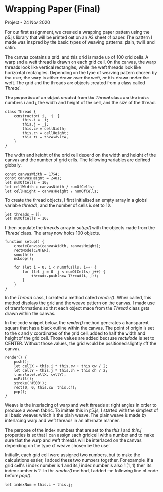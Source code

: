 <!-- # Creative Coding CA1 – Wrapping Paper

![Screenshot of the Canvas](https://github.com/IADT-John-Montayne/shape-pattern-jurizzarc/blob/master/Main%20Exercises/wrapping-paper/canvas_screenshot.png)

**To customise the wrapping paper**
- Press the right arrow key to change the colour palette.
- Use the GUI on the upper right side of the screen. *showGrid* displays the cells where each thread is drawn in. *showIndex* displays the index number of each cell. You can select the type of basic weave pattern from the *weaveTypes* select element. The width or height of the cell is divided by the *threadSize*. *hasBlendMode* applies the blendMode(MULTIPLY), and blends the colours of the thread.
- To save the pattern, right click on the canvas, and select *Save Image As...*

---

Samples of weave patterns are in the *samples* folder. -->

# Wrapping Paper (Final)
Project - 24 Nov 2020

For our first assignment, we created a wrapping paper pattern using the p5.js library that will be printed out on an A3 sheet of paper. The pattern I made was inspired by the basic types of weaving patterns: plain, twill, and satin.

The canvas contains a grid, and this grid is made up of 100 grid cells. A warp and a weft thread is drawn on each grid cell. On the canvas, the warp threads look like vertical rectangles, while the weft threads look like horizontal rectangles. Depending on the type of weaving pattern chosen by the user, the warp is either drawn over the weft, or it is drawn under the weft. The grid and the threads are objects created from a class called *Thread*.

The properties of an object created from the *Thread* class are the index numbers *i* and *j*, the width and height of the cell, and the size of the thread. 

```
class Thread {
    constructor(_i, _j) {
        this.i = _i;
        this.j = _j;
        this.cw = cellWidth;
        this.ch = cellHeight;
        this.ts = threadSize;
    }
}
```

The width and height of the grid cell depend on the width and height of the canvas and the number of grid cells. The following variables are defined globally.

```
const canvasWidth = 1754;
const canvasHeight = 2481;
let numOfCells = 10;
let cellWidth = canvasWidth / numOfCells;
let cellHeight = canvasHeight / numOfCells;
```

To create the thread objects, I first initialised an empty array in a global variable *threads*, and the number of cells is set to 10.

```
let threads = [];
let numOfCells = 10;
```

I then populate the *threads* array in *setup()* with the objects made from the *Thread* class. The array now holds 100 objects.

```
function setup() {
    createCanvas(canvasWidth, canvasHeight);
    rectMode(CENTER);
    smooth();
    noLoop();

    for (let i = 0; i < numOfCells; i++) {
        for (let j = 0; j < numOfCells; j++) {
            threads.push(new Thread(i, j));
        }
    }
}
```

In the *Thread* class, I created a method called *render()*. When called, this method displays the grid and the weave pattern on the canvas. I made use of transformations so that each object made from the *Thread* class gets drawn within the canvas. 

In the code snippet below, the *render()* method generates a transparent square that has a black outline within the canvas. The point of origin is set to the x and y coordinates of the grid cell, added to half the width and height of the grid cell. Those values are added because *rectMode* is set to CENTER. Without those values, the grid would be positioned slightly off the canvas.

```
render() {
    push();
    let cellX = this.i * this.cw + this.cw / 2;
    let cellY = this.j * this.ch + this.ch / 2;
    translate(cellX, cellY);
    noFill();
    stroke('#000');
    rect(0, 0, this.cw, this.ch);
    pop();
}
```

Weave is the interlacing of warp and weft threads at right angles in order to produce a woven fabric. To imitate this in p5.js, I started with the simplest of all basic weaves which is the plain weave. The plain weave is made by interlacing warp and weft threads in an alternate manner.

The purpose of the index numbers that are set to the *this.i* and *this.j* properties is so that I can assign each grid cell with a number and to make sure that the warp and weft threads will be interlaced on the canvas depending on the type of weave chosen by the user. 

Initially, each grid cell were assigned two numbers, but to make the calculations easier, I added these two numbers together. For example, if a grid cell's *i* index number is 1 and its *j* index number is also 1 (1, 1) then its index number is 2. In the *render()* method, I added the following line of code before *pop()*.

```
let indexNum = this.i + this.j;
```